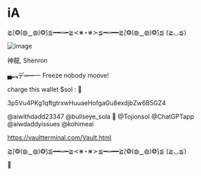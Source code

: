 # iA





⪆⟅❂(◍‿◍)❂⟆⪅━━═━≧≺⋇⋆⋇≻≦━═━━⪆⟅❂(◍‿◍)❂⟆⪅   (≧◡≦)




![image](https://github.com/user-attachments/assets/8bc8b1d2-7e48-4845-9266-9069f7808324)

神龍, Shenron


▄︻デ═━一 Freeze nobody moove!

charge this wallet $sol : 🫰 

3p5Vu4PKg1qftgtrxwHuuaeHofgaGu8exdjbZw6B5GZ4 



@aiwithdadd23347
@bullseye_sola 🎯
@Tojionsol
@ChatGPTapp
@aiwdaddyissues
@kohimeai



https://vaultterminal.com/Vault.html








⪆⟅❂(◍‿◍)❂⟆⪅━━═━≧≺⋇⋆⋇≻≦━═━━⪆⟅❂(◍‿◍)❂⟆⪅   (≧◡≦)
 
 🦾
